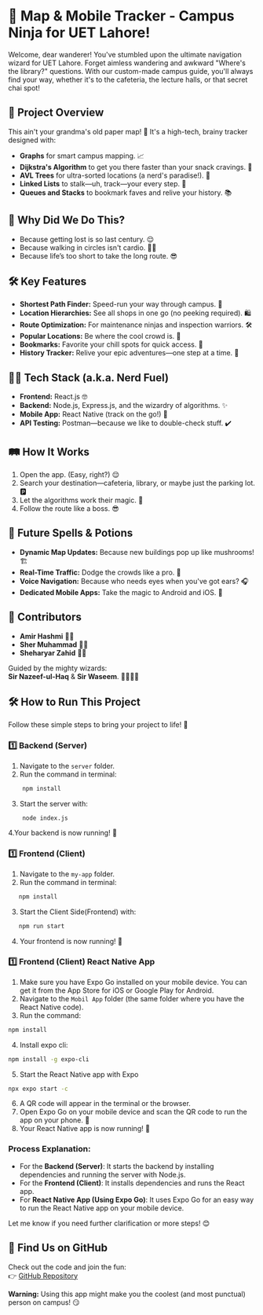 # 🎯 Map & Mobile Tracker - Campus Ninja for UET Lahore!

Welcome, dear wanderer! You've stumbled upon the ultimate navigation wizard for UET Lahore. Forget aimless wandering and awkward "Where's the library?" questions. With our custom-made campus guide, you'll always find your way, whether it's to the cafeteria, the lecture halls, or that secret chai spot!

## 📜 Project Overview

This ain't your grandma's old paper map! 🚀 It's a high-tech, brainy tracker designed with:

- **Graphs** for smart campus mapping. 📈
- **Dijkstra's Algorithm** to get you there faster than your snack cravings. 🍔
- **AVL Trees** for ultra-sorted locations (a nerd's paradise!). 🌳
- **Linked Lists** to stalk—uh, track—your every step. 👣
- **Queues and Stacks** to bookmark faves and relive your history. 📚

## 🧠 Why Did We Do This?

- Because getting lost is so last century. 😌
- Because walking in circles isn't cardio. 🏃‍♂️
- Because life’s too short to take the long route. 😎

## 🛠️ Key Features

- **Shortest Path Finder:** Speed-run your way through campus. 🏁
- **Location Hierarchies:** See all shops in one go (no peeking required). 🛍️
- **Route Optimization:** For maintenance ninjas and inspection warriors. 🛠️
- **Popular Locations:** Be where the cool crowd is. 🌟
- **Bookmarks:** Favorite your chill spots for quick access. 🧡
- **History Tracker:** Relive your epic adventures—one step at a time. 🎢

## 👩‍💻 Tech Stack (a.k.a. Nerd Fuel)

- **Frontend:** React.js 🤓
- **Backend:** Node.js, Express.js, and the wizardry of algorithms. ✨
- **Mobile App:** React Native (track on the go!) 📱
- **API Testing:** Postman—because we like to double-check stuff. ✔️

## 🛤️ How It Works

1. Open the app. (Easy, right?) 😌
2. Search your destination—cafeteria, library, or maybe just the parking lot. 🅿️
3. Let the algorithms work their magic. 💫
4. Follow the route like a boss. 😎

## 🔮 Future Spells & Potions

- **Dynamic Map Updates:** Because new buildings pop up like mushrooms! 🏗️
- **Real-Time Traffic:** Dodge the crowds like a pro. 🕺
- **Voice Navigation:** Because who needs eyes when you've got ears? 🎧
- **Dedicated Mobile Apps:** Take the magic to Android and iOS. 📲

## 🤝 Contributors

- **Amir Hashmi** 🧙‍♂️
- **Sher Muhammad** 🦸‍♂️
- **Sheharyar Zahid** 🧑‍🎓

Guided by the mighty wizards:  
**Sir Nazeef-ul-Haq** & **Sir Waseem**. 🧙‍♂️🧙‍♂️

## 🛠️ How to Run This Project

Follow these simple steps to bring your project to life! 🌟

### 1️⃣ Backend (Server)

1. Navigate to the `server` folder.
2. Run the command in terminal:

```bash
    npm install
```

3. Start the server with:

```bash
    node index.js
```

4.Your backend is now running! 🎉

### 1️⃣ Frontend (Client)

1. Navigate to the `my-app` folder.
2. Run the command in terminal:

```bash
   npm install
```

3. Start the Client Side(Frontend) with:

```bash
   npm run start
```

4. Your frontend is now running! 🎉

### 1️⃣ Frontend (Client) React Native App

1. Make sure you have Expo Go installed on your mobile device. You can get it from the App Store for iOS or Google Play for Android.
2. Navigate to the `Mobil App` folder (the same folder where you have the React Native code).
3. Run the command:

```bash
npm install
```

4. Install expo cli:

```bash
npm install -g expo-cli
```

5. Start the React Native app with Expo

```bash
npx expo start -c
```

6. A QR code will appear in the terminal or the browser.
7. Open Expo Go on your mobile device and scan the QR code to run the app on your phone. 📱
8. Your React Native app is now running! 🎉

### Process Explanation:

- For the **Backend (Server)**: It starts the backend by installing dependencies and running the server with Node.js.
- For the **Frontend (Client)**: It installs dependencies and runs the React app.
- For **React Native App (Using Expo Go)**: It uses Expo Go for an easy way to run the React Native app on your mobile device.

Let me know if you need further clarification or more steps! 😊

## 📂 Find Us on GitHub

Check out the code and join the fun:  
👉 [GitHub Repository](https://github.com/AmirHashmi017/DSA-Final-Project)

**Warning:** Using this app might make you the coolest (and most punctual) person on campus! 😏

